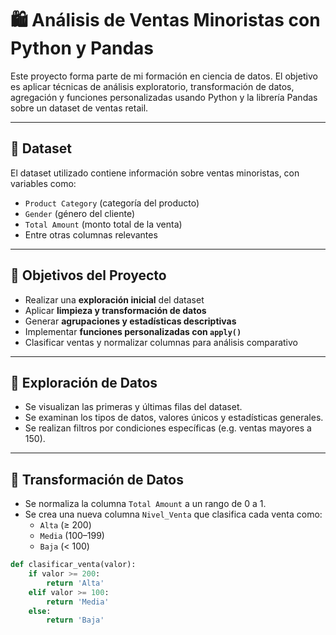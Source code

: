 # 🛍️ Análisis de Ventas Minoristas con Python y Pandas

Este proyecto forma parte de mi formación en ciencia de datos. El objetivo es aplicar técnicas de análisis exploratorio, transformación de datos, agregación y funciones personalizadas usando Python y la librería Pandas sobre un dataset de ventas retail.

---

## 📁 Dataset

El dataset utilizado contiene información sobre ventas minoristas, con variables como:

- `Product Category` (categoría del producto)
- `Gender` (género del cliente)
- `Total Amount` (monto total de la venta)
- Entre otras columnas relevantes

---

## 🧾 Objetivos del Proyecto

- Realizar una **exploración inicial** del dataset
- Aplicar **limpieza y transformación de datos**
- Generar **agrupaciones y estadísticas descriptivas**
- Implementar **funciones personalizadas con `apply()`**
- Clasificar ventas y normalizar columnas para análisis comparativo

---

## 🔎 Exploración de Datos

- Se visualizan las primeras y últimas filas del dataset.
- Se examinan los tipos de datos, valores únicos y estadísticas generales.
- Se realizan filtros por condiciones específicas (e.g. ventas mayores a 150).

---

## 🧹 Transformación de Datos

- Se normaliza la columna `Total Amount` a un rango de 0 a 1.
- Se crea una nueva columna `Nivel_Venta` que clasifica cada venta como:
  - `Alta` (≥ 200)
  - `Media` (100–199)
  - `Baja` (< 100)

```python
def clasificar_venta(valor):
    if valor >= 200:
        return 'Alta'
    elif valor >= 100:
        return 'Media'
    else:
        return 'Baja'
